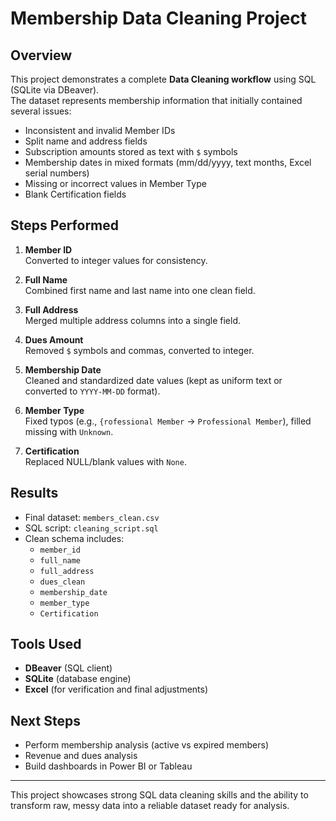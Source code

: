 # Membership Data Cleaning Project

##  Overview
This project demonstrates a complete **Data Cleaning workflow** using SQL (SQLite via DBeaver).  
The dataset represents membership information that initially contained several issues:
- Inconsistent and invalid Member IDs
- Split name and address fields
- Subscription amounts stored as text with `$` symbols
- Membership dates in mixed formats (mm/dd/yyyy, text months, Excel serial numbers)
- Missing or incorrect values in Member Type
- Blank Certification fields

##  Steps Performed
1. **Member ID**  
   Converted to integer values for consistency.

2. **Full Name**  
   Combined first name and last name into one clean field.

3. **Full Address**  
   Merged multiple address columns into a single field.

4. **Dues Amount**  
   Removed `$` symbols and commas, converted to integer.

5. **Membership Date**  
   Cleaned and standardized date values (kept as uniform text or converted to `YYYY-MM-DD` format).

6. **Member Type**  
   Fixed typos (e.g., `{rofessional Member` → `Professional Member`), filled missing with `Unknown`.

7. **Certification**  
   Replaced NULL/blank values with `None`.

##  Results
- Final dataset: `members_clean.csv`
- SQL script: `cleaning_script.sql`
- Clean schema includes:
  - `member_id`
  - `full_name`
  - `full_address`
  - `dues_clean`
  - `membership_date`
  - `member_type`
  - `Certification`

##  Tools Used
- **DBeaver** (SQL client)  
- **SQLite** (database engine)  
- **Excel** (for verification and final adjustments)

##  Next Steps
- Perform membership analysis (active vs expired members)  
- Revenue and dues analysis  
- Build dashboards in Power BI or Tableau  

---

 This project showcases strong SQL data cleaning skills and the ability to transform raw, messy data into a reliable dataset ready for analysis.
